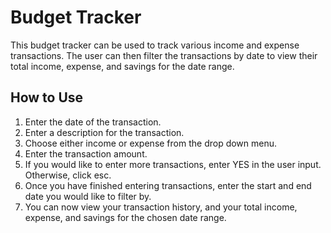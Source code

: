 # Budget Tracker
This budget tracker can be used to track various income and expense transactions. The user can then filter the transactions by date to view their total income, expense, and savings for the date range.

## How to Use
<ol>
<li>Enter the date of the transaction.</li>
<li>Enter a description for the transaction.</li>
<li>Choose either income or expense from the drop down menu.</li>
<li>Enter the transaction amount.</li>
<li>If you would like to enter more transactions, enter YES in the user input. Otherwise, click esc.</li>
<li>Once you have finished entering transactions, enter the start and end date you would like to filter by.</li>
<li>You can now view your transaction history, and your total income, expense, and savings for the chosen date range.</li>
</ol>
